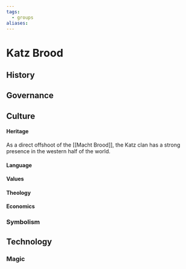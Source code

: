 ```yaml
---
tags:
  - groups
aliases:
---
```


# Katz Brood
## History
## Governance
## Culture
#### Heritage
As a direct offshoot of the [[Macht Brood]], the Katz clan has a strong presence in the western half of the world.
#### Language
#### Values
#### Theology
#### Economics
### Symbolism
## Technology
### Magic